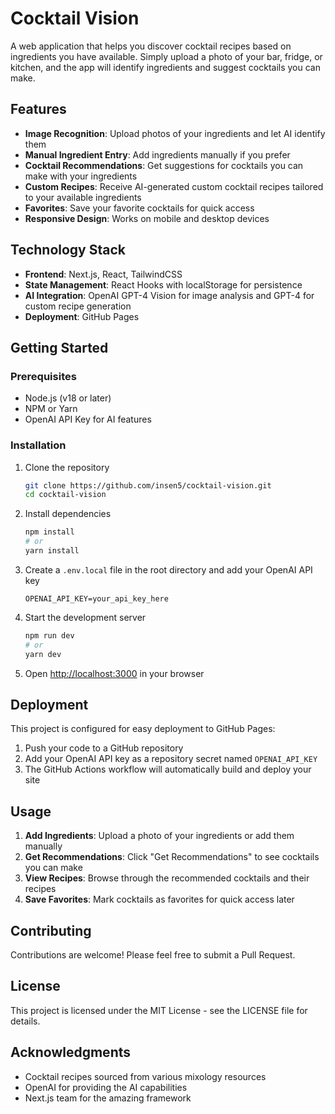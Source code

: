 # Cocktail Vision

A web application that helps you discover cocktail recipes based on ingredients you have available. Simply upload a photo of your bar, fridge, or kitchen, and the app will identify ingredients and suggest cocktails you can make.

## Features

- **Image Recognition**: Upload photos of your ingredients and let AI identify them
- **Manual Ingredient Entry**: Add ingredients manually if you prefer
- **Cocktail Recommendations**: Get suggestions for cocktails you can make with your ingredients
- **Custom Recipes**: Receive AI-generated custom cocktail recipes tailored to your available ingredients
- **Favorites**: Save your favorite cocktails for quick access
- **Responsive Design**: Works on mobile and desktop devices

## Technology Stack

- **Frontend**: Next.js, React, TailwindCSS
- **State Management**: React Hooks with localStorage for persistence
- **AI Integration**: OpenAI GPT-4 Vision for image analysis and GPT-4 for custom recipe generation
- **Deployment**: GitHub Pages

## Getting Started

### Prerequisites

- Node.js (v18 or later)
- NPM or Yarn
- OpenAI API Key for AI features

### Installation

1. Clone the repository
   ```bash
   git clone https://github.com/insen5/cocktail-vision.git
   cd cocktail-vision
   ```

2. Install dependencies
   ```bash
   npm install
   # or
   yarn install
   ```

3. Create a `.env.local` file in the root directory and add your OpenAI API key
   ```
   OPENAI_API_KEY=your_api_key_here
   ```

4. Start the development server
   ```bash
   npm run dev
   # or
   yarn dev
   ```

5. Open [http://localhost:3000](http://localhost:3000) in your browser

## Deployment

This project is configured for easy deployment to GitHub Pages:

1. Push your code to a GitHub repository
2. Add your OpenAI API key as a repository secret named `OPENAI_API_KEY`
3. The GitHub Actions workflow will automatically build and deploy your site

## Usage

1. **Add Ingredients**: Upload a photo of your ingredients or add them manually
2. **Get Recommendations**: Click "Get Recommendations" to see cocktails you can make
3. **View Recipes**: Browse through the recommended cocktails and their recipes
4. **Save Favorites**: Mark cocktails as favorites for quick access later

## Contributing

Contributions are welcome! Please feel free to submit a Pull Request.

## License

This project is licensed under the MIT License - see the LICENSE file for details.

## Acknowledgments

- Cocktail recipes sourced from various mixology resources
- OpenAI for providing the AI capabilities
- Next.js team for the amazing framework